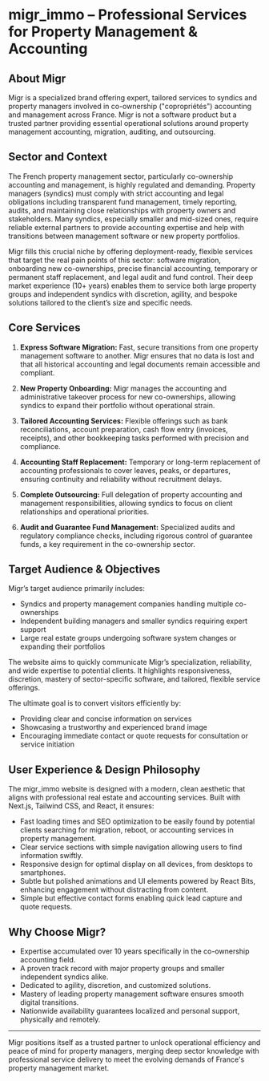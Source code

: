 # migr_immo – Professional Services for Property Management & Accounting

## About Migr

Migr is a specialized brand offering expert, tailored services to syndics and property managers involved in co-ownership ("copropriétés") accounting and management across France. Migr is not a software product but a trusted partner providing essential operational solutions around property management accounting, migration, auditing, and outsourcing.

## Sector and Context

The French property management sector, particularly co-ownership accounting and management, is highly regulated and demanding. Property managers (syndics) must comply with strict accounting and legal obligations including transparent fund management, timely reporting, audits, and maintaining close relationships with property owners and stakeholders. Many syndics, especially smaller and mid-sized ones, require reliable external partners to provide accounting expertise and help with transitions between management software or new property portfolios.

Migr fills this crucial niche by offering deployment-ready, flexible services that target the real pain points of this sector: software migration, onboarding new co-ownerships, precise financial accounting, temporary or permanent staff replacement, and legal audit and fund control. Their deep market experience (10+ years) enables them to service both large property groups and independent syndics with discretion, agility, and bespoke solutions tailored to the client’s size and specific needs.

## Core Services

1. **Express Software Migration:** Fast, secure transitions from one property management software to another. Migr ensures that no data is lost and that all historical accounting and legal documents remain accessible and compliant.
   
2. **New Property Onboarding:** Migr manages the accounting and administrative takeover process for new co-ownerships, allowing syndics to expand their portfolio without operational strain.

3. **Tailored Accounting Services:** Flexible offerings such as bank reconciliations, account preparation, cash flow entry (invoices, receipts), and other bookkeeping tasks performed with precision and compliance.

4. **Accounting Staff Replacement:** Temporary or long-term replacement of accounting professionals to cover leaves, peaks, or departures, ensuring continuity and reliability without recruitment delays.

5. **Complete Outsourcing:** Full delegation of property accounting and management responsibilities, allowing syndics to focus on client relationships and operational priorities.

6. **Audit and Guarantee Fund Management:** Specialized audits and regulatory compliance checks, including rigorous control of guarantee funds, a key requirement in the co-ownership sector.

## Target Audience & Objectives

Migr’s target audience primarily includes:

- Syndics and property management companies handling multiple co-ownerships
- Independent building managers and smaller syndics requiring expert support
- Large real estate groups undergoing software system changes or expanding their portfolios

The website aims to quickly communicate Migr’s specialization, reliability, and wide expertise to potential clients. It highlights responsiveness, discretion, mastery of sector-specific software, and tailored, flexible service offerings.

The ultimate goal is to convert visitors efficiently by:

- Providing clear and concise information on services
- Showcasing a trustworthy and experienced brand image
- Encouraging immediate contact or quote requests for consultation or service initiation

## User Experience & Design Philosophy

The migr_immo website is designed with a modern, clean aesthetic that aligns with professional real estate and accounting services. Built with Next.js, Tailwind CSS, and React, it ensures:

- Fast loading times and SEO optimization to be easily found by potential clients searching for migration, reboot, or accounting services in property management.
- Clear service sections with simple navigation allowing users to find information swiftly.
- Responsive design for optimal display on all devices, from desktops to smartphones.
- Subtle but polished animations and UI elements powered by React Bits, enhancing engagement without distracting from content.
- Simple but effective contact forms enabling quick lead capture and quote requests.

## Why Choose Migr?

- Expertise accumulated over 10 years specifically in the co-ownership accounting field.
- A proven track record with major property groups and smaller independent syndics alike.
- Dedicated to agility, discretion, and customized solutions.
- Mastery of leading property management software ensures smooth digital transitions.
- Nationwide availability guarantees localized and personal support, physically and remotely.

---

Migr positions itself as a trusted partner to unlock operational efficiency and peace of mind for property managers, merging deep sector knowledge with professional service delivery to meet the evolving demands of France's property management market.
